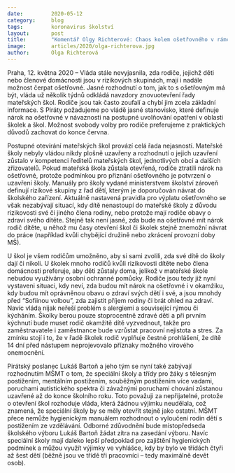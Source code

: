 ```yaml
---
date:         2020-05-12
category:     blog
tags:         koronavirus školství
layout:       post
title:        "Komentář Olgy Richterové: Chaos kolem ošetřovného v rámci uvolňování opatření ve školství stále trvá"
image:        articles/2020/olga-richterova.jpg
author:       Olga Richterová
---  
```



Praha, 12. května 2020 – Vláda stále nevyjasnila, zda rodiče, jejichž děti nebo členové domácnosti jsou v rizikových skupinách, mají i nadále možnost čerpat ošetřovné. Jasné rozhodnutí o tom, jak to s ošetřovným má být, vláda už několik týdnů odkládá navzdory znovuotevření řady mateřských škol. Rodiče jsou tak často zoufalí a chybí jim zcela základní informace. S Piráty požadujeme po vládě jasné stanovisko, které definuje nárok na ošetřovné v návaznosti na postupné uvolňování opatření v oblasti školek a škol. Možnost svobody volby pro rodiče preferujeme z praktických důvodů zachovat do konce června.

Postupné otevírání mateřských škol provází celá řada nejasností. Mateřské školy nebyly vládou nikdy plošně uzavřeny a rozhodnutí o jejich uzavření zůstalo v kompetenci ředitelů mateřských škol, jednotlivých obcí a dalších zřizovatelů. Pokud mateřská škola zůstala otevřená, rodiče ztratili nárok na ošetřovné, protože podmínkou pro přiznání ošetřovného je potvrzení o uzavření školy. Manuály pro školy vydané ministerstvem školství zároveň definují rizikové skupiny z řad dětí, kterým je doporučován návrat do školského zařízení. Aktuálně nastavená pravidla pro výplatu ošetřovného se však nezabývají situací, kdy dítě nenastoupí do mateřské školy z důvodu rizikovosti své či jiného člena rodiny, nebo protože mají rodiče obavy o zdraví svého dítěte. Stejně tak není jasné, zda bude na ošetřovné mít nárok rodič dítěte, u něhož mu časy otevření škol či školek stejně znemožní návrat do práce (například kvůli chybějící družině nebo zkrácení provozní doby MŠ).


U škol je všem rodičům umožněno, aby si sami zvolili, zda své dítě do školy dají či nikoli. U školek mnoho rodičů kvůli rizikovosti dítěte nebo člena domácnosti preferuje, aby děti zůstaly doma, jelikož v mateřské škole nebudou využívány osobní ochranné pomůcky. Rodiče jsou tedy již nyní vystaveni situaci, kdy neví, zda budou mít nárok na ošetřovné i v okamžiku, kdy budou mít oprávněnou obavu o zdraví svých dětí i své, a jsou mnohdy před “Sofiinou volbou”, zda zajistit příjem rodiny či brát ohled na zdraví. Navíc vláda nijak neřeší problém s alergiemi a související rýmou či kýcháním. Školky berou pouze stoprocentně zdravé děti a při prvním kýchnutí bude muset rodič okamžitě dítě vyzvednout, takže pro zaměstnavatele i zaměstnance bude vzrůstat pracovní nejistota a stres. Za zmínku stojí i to, že v řadě školek rodič vyplňuje čestné prohlášení, že dítě 14 dní před nástupem neprojevovalo příznaky možného virového onemocnění.

Pirátský poslanec Lukáš Bartoň a jeho tým se nyní také zabývají rozhodnutím MŠMT o tom, že speciální školy a třídy pro žáky s tělesným postižením, mentálním postižením, souběžným postižením více vadami, poruchami autistického spektra či závažnými poruchami chování zůstanou uzavřené až do konce školního roku. Toto považuji za nepřijatelné, protože o otevření škol rozhoduje vláda, která žádnou výjimku neudělala, což znamená, že speciální školy by se měly otevřít stejně jako ostatní. MŠMT přece nemůže hygienickým manuálem rozhodnout o vyloučení rodin dětí s postižením ze vzdělávání. Odborné zdůvodnění bude místopředseda školského výboru Lukáš Bartoň žádat zítra na zasedání výboru. Navíc speciální školy mají daleko lepší předpoklad pro zajištění hygienických podmínek a můžou využít výjimky ve vyhlášce, kdy by bylo ve třídách čtyři až šest dětí (běžně jsou ve třídě tři pracovníci – tedy maximálně devět osob).

 
